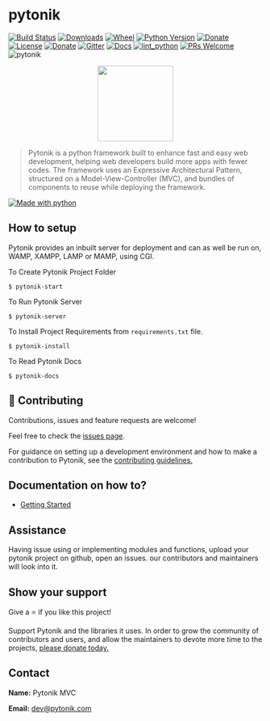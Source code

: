 # pytonik

[![Build Status](https://img.shields.io/pypi/v/pytonik)](https://pypi.python.org/pypi/pytonik)
[![Downloads](https://pepy.tech/badge/pytonik)](https://pypi.python.org/pypi/pytonik)
[![Wheel](https://img.shields.io/pypi/wheel/pytonik.svg)](https://pypi.python.org/pypi/pytonik)
[![Python Version](https://img.shields.io/pypi/pyversions/pytonik)](https://pypi.python.org/pypi/pytonik)
[![Donate](http://img.shields.io/liberapay/receives/pytonik.svg?logo=liberapay)](https://liberapay.com/pytonik/donate)
[![License](https://img.shields.io/pypi/l/pytonik)](https://pypi.python.org/pypi/pytonik)
[![Donate](https://img.shields.io/badge/donate-KoFi-blue.svg)](https://ko-fi.com/pytonik)
[![Gitter](https://badges.gitter.im/pytonik-mvc/community.svg)](https://gitter.im/pytonik/community?utm_source=badge&utm_medium=badge&utm_campaign=pr-badge)
[![Docs](https://img.shields.io/readthedocs/pytonik)](https://pytonik.readthedocs.io/en/latest)
[![lint_python](https://github.com/pytonik/pytonik/workflows/lint_python/badge.svg)](https://github.com/pytonik/pytonik/actions)
[![PRs Welcome](https://img.shields.io/badge/PRs-welcome-green.svg)](https://github.com/pytonik/pytonik/blob/master/CONTRIBUTING.md)
![pytonik](https://github.com/pytonik/pytonik/workflows/pytonik/badge.svg)

<p align="center">
	<img  height="150" src="http://betacodings.com/public/pytonik_logo_color.png">
</p>

> Pytonik is a python framework built to enhance fast and easy web development, helping web developers build more apps with fewer codes.
> The framework uses an Expressive Architectural Pattern, structured on a Model-View-Controller (MVC), and bundles of components to reuse while deploying the framework.

[![Made with python](http://ForTheBadge.com/images/badges/made-with-python.svg)](https://pypi.python.org/pypi/pytonik)

## How to setup

Pytonik provides an inbuilt server for deployment and can as well be run on, WAMP, XAMPP, LAMP or MAMP, using CGI.

To Create Pytonik Project Folder

```
$ pytonik-start
```

To Run Pytonik Server

```
$ pytonik-server
```

To Install Project Requirements from `requirements.txt` file.

```
$ pytonik-install
```

To Read Pytonik Docs

```
$ pytonik-docs
```

## 🤝 Contributing

Contributions, issues and feature requests are welcome!

Feel free to check the [issues page](https://github.com/pytonik/pytonik/issues).

For guidance on setting up a development environment and how to make a contribution to Pytonik, see the [contributing guidelines.](https://github.com/pytonik/pytonik/blob/master/CONTRIBUTING.md)

## Documentation on how to?

- [Getting Started](https://pytonik.readthedocs.io/en/latest)

## Assistance

Having issue using or implementing modules and functions, upload your pytonik project on github, open an issues. our contributors and maintainers will look into it.

## Show your support

Give a ⭐️ if you like this project!

Support Pytonik and the libraries it uses. In order to grow the community of contributors and users, and allow the maintainers to devote more time to the projects, [please donate today.](https://liberapay.com/pytonik/)

## Contact

**Name:** Pytonik MVC

**Email:** dev@pytonik.com
